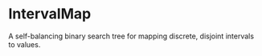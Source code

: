 # IntervalMap
A self-balancing binary search tree for mapping discrete, disjoint intervals to values.
